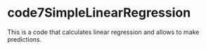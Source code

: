 # code7SimpleLinearRegression

This is a code that calculates linear regression and allows to make predictions. 
